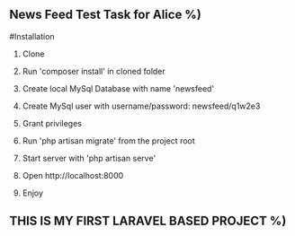 ## News Feed Test Task for Alice %)

#Installation


1) Clone

2) Run 'composer install' in cloned folder

3) Create local MySql Database with name 'newsfeed'

4) Create MySql user with username/password: newsfeed/q1w2e3

5) Grant privileges

6) Run 'php artisan migrate' from the project root

7) Start server with 'php artisan serve'

8) Open http://localhost:8000

9) Enjoy


## THIS IS MY FIRST LARAVEL BASED PROJECT %)